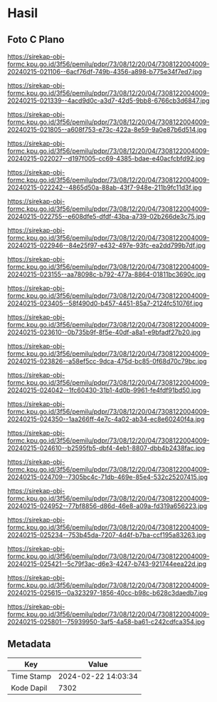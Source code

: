 # Hasil

## Foto C Plano

https://sirekap-obj-formc.kpu.go.id/3f56/pemilu/pdpr/73/08/12/20/04/7308122004009-20240215-021106--6acf76df-749b-4356-a898-b775e34f7ed7.jpg

https://sirekap-obj-formc.kpu.go.id/3f56/pemilu/pdpr/73/08/12/20/04/7308122004009-20240215-021339--4acd9d0c-a3d7-42d5-9bb8-6766cb3d6847.jpg

https://sirekap-obj-formc.kpu.go.id/3f56/pemilu/pdpr/73/08/12/20/04/7308122004009-20240215-021805--a608f753-e73c-422a-8e59-9a0e87b6d514.jpg

https://sirekap-obj-formc.kpu.go.id/3f56/pemilu/pdpr/73/08/12/20/04/7308122004009-20240215-022027--d197f005-cc69-4385-bdae-e40acfcbfd92.jpg

https://sirekap-obj-formc.kpu.go.id/3f56/pemilu/pdpr/73/08/12/20/04/7308122004009-20240215-022242--4865d50a-88ab-43f7-948e-211b9fc11d3f.jpg

https://sirekap-obj-formc.kpu.go.id/3f56/pemilu/pdpr/73/08/12/20/04/7308122004009-20240215-022755--e608dfe5-dfdf-43ba-a739-02b266de3c75.jpg

https://sirekap-obj-formc.kpu.go.id/3f56/pemilu/pdpr/73/08/12/20/04/7308122004009-20240215-022946--84e25f97-e432-497e-93fc-ea2dd799b7df.jpg

https://sirekap-obj-formc.kpu.go.id/3f56/pemilu/pdpr/73/08/12/20/04/7308122004009-20240215-023155--aa78098c-b792-477a-8864-01811bc3690c.jpg

https://sirekap-obj-formc.kpu.go.id/3f56/pemilu/pdpr/73/08/12/20/04/7308122004009-20240215-023405--58f490d0-b457-4451-85a7-2124fc51076f.jpg

https://sirekap-obj-formc.kpu.go.id/3f56/pemilu/pdpr/73/08/12/20/04/7308122004009-20240215-023610--0b735b9f-8f5e-40df-a8a1-e9bfadf27b20.jpg

https://sirekap-obj-formc.kpu.go.id/3f56/pemilu/pdpr/73/08/12/20/04/7308122004009-20240215-023826--a58ef5cc-9dca-475d-bc85-0f68d70c79bc.jpg

https://sirekap-obj-formc.kpu.go.id/3f56/pemilu/pdpr/73/08/12/20/04/7308122004009-20240215-024042--1fc60430-31b1-4d0b-9961-fe4fdf91bd50.jpg

https://sirekap-obj-formc.kpu.go.id/3f56/pemilu/pdpr/73/08/12/20/04/7308122004009-20240215-024350--1aa266ff-4e7c-4a02-ab34-ec8e60240f4a.jpg

https://sirekap-obj-formc.kpu.go.id/3f56/pemilu/pdpr/73/08/12/20/04/7308122004009-20240215-024610--b2595fb5-dbf4-4eb1-8807-dbb4b2438fac.jpg

https://sirekap-obj-formc.kpu.go.id/3f56/pemilu/pdpr/73/08/12/20/04/7308122004009-20240215-024709--7305bc4c-71db-469e-85e4-532c25207415.jpg

https://sirekap-obj-formc.kpu.go.id/3f56/pemilu/pdpr/73/08/12/20/04/7308122004009-20240215-024952--77bf8856-d86d-46e8-a09a-fd319a656223.jpg

https://sirekap-obj-formc.kpu.go.id/3f56/pemilu/pdpr/73/08/12/20/04/7308122004009-20240215-025234--753b45da-7207-4d4f-b7ba-ccf195a83263.jpg

https://sirekap-obj-formc.kpu.go.id/3f56/pemilu/pdpr/73/08/12/20/04/7308122004009-20240215-025421--5c79f3ac-d6e3-4247-b743-921744eea22d.jpg

https://sirekap-obj-formc.kpu.go.id/3f56/pemilu/pdpr/73/08/12/20/04/7308122004009-20240215-025615--0a323297-1856-40cc-b98c-b628c3daedb7.jpg

https://sirekap-obj-formc.kpu.go.id/3f56/pemilu/pdpr/73/08/12/20/04/7308122004009-20240215-025801--75939950-3af5-4a58-ba61-c242cdfca354.jpg


## Metadata

| Key        | Value               |
| ---------- | ------------------- |
| Time Stamp | 2024-02-22 14:03:34 |
| Kode Dapil | 7302                |



